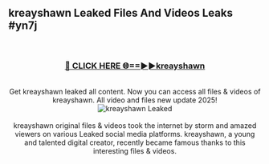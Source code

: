 ## kreayshawn Leaked Files And Videos Leaks #yn7j
<br>
<div align="center">
<h3><a href="https://watchclip.my.id/kreayshawn" rel="nofollow">🔴 CLICK HERE 🌐==►►kreayshawn</a></h3>
<br>
Get kreayshawn leaked all content. Now you can access all files & videos of kreayshawn. All video and files new update 2025!
<br>
<a href="https://watchclip.my.id/kreayshawn" rel="nofollow" data-target="animated-image.originalLink"><img src="https://i.ibb.co.com/WyWwxjT/player-gif2.gif" alt="kreayshawn Leaked" style="max-width: 100%; display: inline-block;" data-target="animated-image.originalImage"></a>
<br><br>
kreayshawn original files & videos took the internet by storm and amazed viewers on various Leaked social media platforms. kreayshawn, a young and talented digital creator, recently became famous thanks to this interesting files & videos.
</div>
<br>